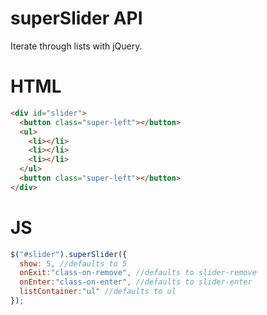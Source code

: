 # superSlider API
Iterate through lists with jQuery.

# HTML

```html
<div id="slider">
  <button class="super-left"></button>
  <ul>
    <li></li>
    <li></li>
    <li></li>
  </ul>
  <button class="super-left"></button>
</div>
```

# JS

```javascript
$("#slider").superSlider({
  show: 5, //defaults to 5
  onExit:"class-on-remove", //defaults to slider-remove
  onEnter:"class-on-enter", //defaults to slider-enter
  listContainer:"ul" //defaults to ul
});
```
